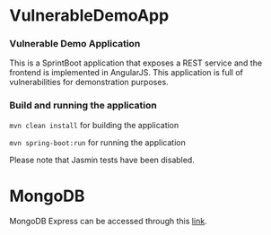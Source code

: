 # VulnerableDemoApp

### Vulnerable Demo Application 

This is a SprintBoot application that exposes a REST service and the frontend is implemented in AngularJS.
This application is full of vulnerabilities for demonstration purposes.


### Build and running the application

`mvn clean install` for building the application

`mvn spring-boot:run` for running the application

Please note that Jasmin tests have been disabled.

# MongoDB 

MongoDB Express can be accessed through this [link](http://10.10.10.60:8081).

